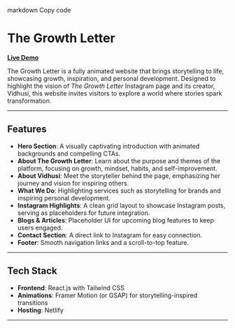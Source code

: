 
markdown
Copy code
# The Growth Letter  

[**Live Demo**](https://thegrowthletter.netlify.app/)  

The Growth Letter is a fully animated website that brings storytelling to life, showcasing growth, inspiration, and personal development. Designed to highlight the vision of *The Growth Letter* Instagram page and its creator, Vidhusi, this website invites visitors to explore a world where stories spark transformation.  

---

## **Features**  
- **Hero Section**: A visually captivating introduction with animated backgrounds and compelling CTAs.  
- **About The Growth Letter**: Learn about the purpose and themes of the platform, focusing on growth, mindset, habits, and self-improvement.  
- **About Vidhusi**: Meet the storyteller behind the page, emphasizing her journey and vision for inspiring others.  
- **What We Do**: Highlighting services such as storytelling for brands and inspiring personal development.  
- **Instagram Highlights**: A clean grid layout to showcase Instagram posts, serving as placeholders for future integration.  
- **Blogs & Articles**: Placeholder UI for upcoming blog features to keep users engaged.  
- **Contact Section**: A direct link to Instagram for easy connection.  
- **Footer**: Smooth navigation links and a scroll-to-top feature.  

---

## **Tech Stack**  
- **Frontend**: React.js with Tailwind CSS  
- **Animations**: Framer Motion (or GSAP) for storytelling-inspired transitions  
- **Hosting**: Netlify  

---
